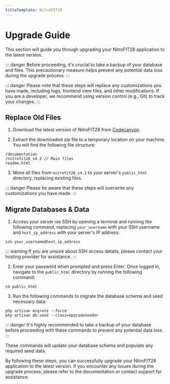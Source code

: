 ```yaml
---
titleTemplate: NitroFIT28
---
```


# Upgrade Guide

This section will guide you through upgrading your NitroFIT28 application to the latest version.

::: danger
Before proceeding, it's crucial to take a backup of your database and files. This precautionary measure helps prevent any potential data loss during the upgrade process.
:::

::: danger
Please note that these steps will replace any customizations you have made, including logo, frontend view files, and other modifications. If you are a developer, we recommend using version control (e.g., Git) to track your changes.
:::

## Replace Old Files

1. Download the latest version of NitroFIT28 from [Codecanyon](https://codecanyon.net/downloads).

2. Extract the downloaded zip file to a temporary location on your machine. You will find the following file structure:

```
/documentation
/nitrofit28_v4.2 // Main files
readme.html
```

3. Move all files from `nitrofit28_v4.2` to your server's `public_html` directory, replacing existing files.

::: danger
Please be aware that these steps will overwrite any customizations you have made.
:::

## Migrate Databases & Data

1. Access your server via SSH by opening a terminal and running the following command, replacing `your_username` with your SSH username and `host_ip_address` with your server's IP address:

```
ssh your_username@host_ip_address
```

::: warning
If you are unsure about SSH access details, please contact your hosting provider for assistance.
:::

2. Enter your password when prompted and press Enter. Once logged in, navigate to the `public_html` directory by running the following command:

```
cd public_html
```

3. Run the following commands to migrate the database schema and seed necessary data:

```
php artisan migrate --force
php artisan db:seed --class=UpgradeSeeder
```

::: danger
It's highly recommended to take a backup of your database before proceeding with these commands to prevent any potential data loss.
:::

These commands will update your database schema and populate any required seed data.

By following these steps, you can successfully upgrade your NitroFIT28 application to the latest version. If you encounter any issues during the upgrade process, please refer to the documentation or contact support for assistance.